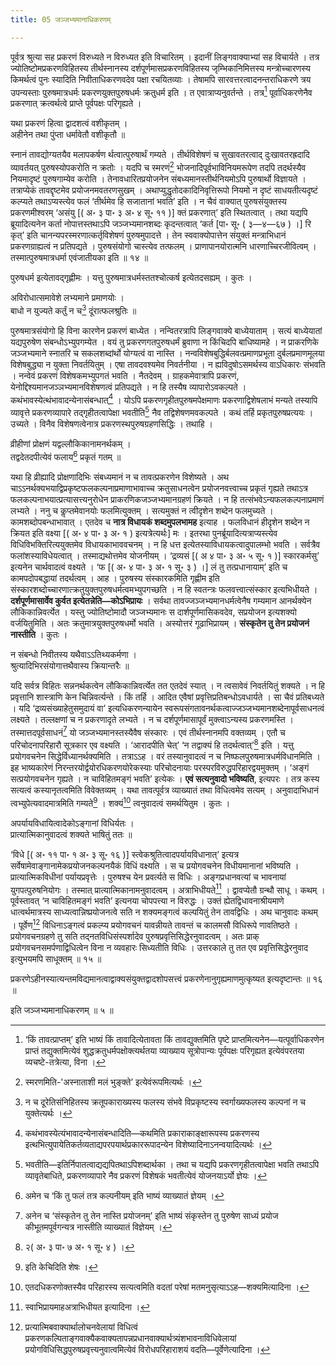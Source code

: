 ```yaml
---
title: 05 जञ्जभ्यमानाधिकरणम्

---
```

पूर्वत्र श्रुत्या सह प्रकरणं विरुध्यते न विरुध्यत इति विचारितम् । इदानीं लिङ्गवाक्याभ्यां सह विचार्यते । तत्र ज्योतिष्टोमप्रकरणविहितस्य तीर्थस्नानस्य दर्शपूर्णमासप्रकरणविहितस्य जृम्भिकानिमित्तस्य मन्त्रोच्चारणस्य किमर्थत्वं पुनः स्यादिति निवीताधिकरणवदेव पक्षा रचयितव्याः । तेषामपि सारवत्तरत्वादनन्तराधिकरणे त्रय उपन्यस्ताः पुरुषमात्रधर्मः प्रकरणयुक्तपुरुषधर्मः क्रतुधर्म इति । त एवात्राप्यनुवर्तन्ते । तत्र[^1] पूर्वाधिकरणेनैव प्रकरणात् क्रत्वर्थत्वे प्राप्ते पूर्वपक्षः परिगृह्यते ।

[^1]: ‘किं तावत्प्राप्तम्’ इति भाष्यं किं तावादित्येतावता किं तावद्युक्तमिति पृष्टे प्राप्तमित्यनेन—यत्पूर्वाधिकरणेन प्राप्तं तद्युक्तमित्येवं शुद्धक्रतुधर्मपक्षोक्त्यर्थतया व्याख्याय सूत्रोपान्यः पूर्वपक्षः परिगृह्यत इत्येवंपरतया व्यचष्टे-तत्रेत्या, विना ।


यथा प्रकरणं हित्वा द्वादशत्वं वशीकृतम् ।  
अहीनेन तथा पुंप्ता धर्मावेतौ वशीकृतौ ॥  


स्नानं तावद्योग्यतयैव मलापकर्षण र्थत्वात्पुरुषार्थं गम्यते । तीर्थविशेषणं च सुखावतरत्वाद् दुःखावतरह्रदादि व्यावर्तयत् पुरुषस्योपकरोति न क्रतोः । यदपि च स्मरणं[^2] भोजनादिपूर्वभाविनियमरूपेण तदपि तदर्थस्यैव नियमादृष्टं पुरुषगाम्येव करोति । तेनावधारितप्रयोजनेन संबध्यमानस्तीर्थनियमोऽपि पुरुषार्थो विज्ञायते । तत्राप्येकं तावद्दृष्टमेव प्रयोजनमवतरणसुखम् । अथाप्युद्धृतोदकादिनिवृत्तिरूपो नियमो न दृष्टं साधयतीत्यदृष्टं कल्प्यते तथाऽप्यस्त्येव फलं ‘तीर्थमेव हि सजातानां भवति’ इति । न चैवं वाक्यात् पुरुषसंयुक्तस्य प्रकरणमीश्वरम् ‘असंयु \[( अ॰ ३ पा॰ ३ अ॰ ४ सू॰ ११ )\] क्तं प्रकरणात्’ इति स्थितत्वात् । तथा यद्यपि ब्रूयादित्यनेन कर्ता नोपात्तस्तथाऽपि जञ्जभ्यमानशब्दः कृदन्तत्वात् ‘कर्त \[पा॰ सू॰ ( ३—४—६७ ) ।\] रि कृत्’ इति चानन्यपरस्मरणात्कर्तृविशेषणं पुरुषमुपादत्ते । तेन स्ववाक्योपात्तेन संयुक्तं मन्त्राभिधानं प्रकरणग्राह्यत्वं न प्रतिपद्यते । पुरुषसंयोगो चास्त्येव तत्फलम् । प्राणापानयोरात्मनि धारणाच्चिरजीवित्वम् । तस्मात्पुरुषमात्रधर्मा एवंजातीयका इति ॥ १४ ॥

[^2]: स्मरणमिति-'अस्नाताशी मलं भुङ्क्ते’ इत्येवंरूपमित्यर्थः ।


पुरुषधर्म इत्येतावद्गृह्णीमः । यत्तु पुरुषमात्रधर्मस्ततश्चोत्कर्ष इत्येतदसह्यम् । कुतः ।

अविरोधात्समावेशे लभ्यमाने प्रमाणयोः ।  
बाधो न युज्यते कर्तुं न च[^3] दूंरात्फलश्रुतिः ॥  

[^3]: न च दूरेतिसंनिहितस्य क्रतूपकाराख्यस्य फलस्य संभवे विप्रकृष्टस्य स्वर्गाख्यफलस्य कल्पनां न च युक्तेत्यर्थः ।



पुरुषमात्रसंयोगो हि विना कारणेन प्रकरणं बाध्येत । नन्वितरत्रापि लिङ्गवाक्ये बाध्येयाताम् । सत्यं बाध्येयातां यद्यपुरुषेण संबन्धोऽभ्युपगम्येत । वयं तु प्रकरणगतपुरुषधर्मं ब्रुवाणा न किंचिदपि बाधिष्यामहे । न प्राकरणिके जञ्जभ्यमाने स्नातरि च सकलशब्दांर्थो योग्यत्वं वा नास्ति । नन्वविशेषबुद्धिर्बलवत्प्रमाणप्रभूता दुर्बलप्रमाणमूलया विशेषबुद्ध्या न युक्ता निवर्तयितुम् । एषा तावदवश्यमेव निवर्तनीया । न ह्यविदुषोऽसमर्थस्य वाऽधिकारः संभवति । नन्वेवं प्रकरणं विशेषकमभ्युपगतं भवति । नैतदेवम् । ग्राहकमेवात्रापि प्रकरणं, येनोद्दिश्यमानजञ्ञभ्यमानविशेषणत्वं प्रतिपद्यते । न हि तस्यैष व्यापारोऽवकल्पते । कथंभावस्येत्थंभावादन्येनासंबन्धात्[^4] । योऽपि प्रकरणगृहीतपुरुषमपेक्षमाणः प्रकरणाद्विशेषलाभं मन्यते तस्यापि व्यावृत्ते प्रकरणव्यापारे तद्गृहीतत्वापेक्षा भवतीति[^5] नैव तद्विशेषणमवकल्पते । कथं तर्हि प्रकृतपुरुषप्रत्ययः । उच्यते । विनैव विशेषणत्वेनात्र प्रकरणस्थपुरुषग्रहणसिद्धिः । तथाहि ।

[^4]: कथंभावस्येत्यंभावादन्येनासंबन्धादिति—कथमिति प्रकाराकाङ्क्षारूपस्य प्रकरणस्य इत्थभित्युपायेतिकर्तव्यताद्यपरपयार्थप्रकाररूपादन्येन विशेष्यादिनाऽनन्वयादित्यर्थः ।


[^5]: भवतीति—इतिर्निपातत्वाद्यद्यपितथाऽपिशब्दार्थका । तथा च यद्यपि प्रकरणगृहीतत्वापेक्षा भवति तथाऽपि व्यावृतेबाधिते, प्रकरणव्यापारे नैव प्रकरणं विशेषकं भवतीत्येवं योजनयाऽर्यो ज्ञेयः ।


व्रीहीणां प्रोक्षणं यद्वल्लौकिकानामनर्थकम् ।  
तद्वदेतदपीत्येवं फलाय[^6] प्रकृतं गतम् ॥  

[^6]: अमेन च ‘किं तु फलं तत्र कल्पनीयम् इति भाष्यं व्याख्यातं ज्ञेयम् ।



यथा हि व्रीह्यादि प्रोक्षणादिभिः संबध्यमानं न च तावत्प्रकरणेन विशेष्यते । अथ चाऽऽनर्थक्यभयाद्विप्रकृष्टफलकल्पनाप्रमाणाभावाच्च क्रतुसाधनत्वेन प्रयोजनवत्त्वाच्च प्रकृतं गृह्यते तथाऽत्र फलकल्पनाभयात्प्रत्यासत्त्यनुरोधेन प्राकरणिकजञ्जभ्यमानग्रहणं क्रियते । न हि तत्संभवेऽन्यफलकल्पनाप्रमाणं लभ्यते । ननु च कॢप्तमेवानयोः फलमित्युक्तम् । सत्यमुक्तं न त्वीदृशेन शब्देन फलमुच्यते । कामशब्दोपबन्धाभावात् । एतदेव च **नात्र विधायकं शब्दमुपलभामह** इत्याह । फलविधानं हीदृशेन शब्देन न क्रियत इति वक्ष्या \[( अ॰ ४ पा॰ ३ अ॰ १ ) इत्यत्रेत्यर्थः\] मः । इतरथा पुनर्ब्रूयादित्यत्राप्यस्त्येव विधिविभक्तिरित्ययुक्तमेव विधायकाभाववचनम् । न हि धत्त इत्येतस्याविधायकत्वादुपालम्भो भवति । सर्वत्रैव फलांशस्याविधेयत्वात् । तस्माद्यथोत्तमेव योजनीयम् । ‘द्रव्यसं \[( अ ४ पा॰ ३ अ॰ ५ सू॰ १ )\] स्कारकर्मसु’ इत्यनेन चार्थवादत्वं वक्ष्यते । ‘फ \[( अ॰ ४ पा॰ ३ अ॰ १ सू॰ ३ ) ।\] लं तु तत्प्रधानायाम्’ इति च कामपदोपबद्धायां तदर्थत्वम् । आह । पुरुषस्य संस्कारकमिति गृह्णीम इति संस्कारशब्दोच्चारणात्क्रतुयुक्तपुरुषधर्मत्वमभ्युपगच्छति । न हि स्वतन्त्रः फलवत्त्वात्संस्कार इत्यभिधीयते । **दर्शपूर्णमासार्वेव कुर्वत इत्येतन्नेति—कोऽभिप्रायः** । सर्वथा तावज्जञ्जभ्यमानधर्मत्वेनैष गम्यमान आनर्थक्येन लौकिकान्निवर्त्येत । यस्तु ज्योतिष्टोमादौ जञ्जभ्यमानः स दार्शपूर्णमासिकवदेव, सप्रयोजन इत्यशक्यो वर्जयितुमिति । अतः क्रतुमात्रयुक्तपुरुषधर्मो भवति । अस्योत्तरं गूढाभिप्रायम् । **संस्कृतेन तु तेन प्रयोजनं नास्तीति** । कुतः ।

न संबन्धो निवीतस्य यथैवाऽऽतिथ्यकर्मणा ।  
श्रुत्यादिभिरसंयोगात्तथैवास्य क्रियान्तरैः ॥  


यदि सर्वत्र विहितः सन्ननर्थकत्वेन लौकिकान्निवर्त्येत तत एतदेवं स्यात् । न त्वसावेवं निवर्तयितुं शक्यते । न हि प्रवृत्तानि शास्त्राणि केन चिन्निवर्त्यन्ते । किं तर्हि । आदित एवैषां प्रवृत्तिप्रतिबन्धोऽवधार्यते । सा चैवं प्रतिबध्यते । यदि ‘द्रव्यसंख्याहेतुसमुदायं वा’ इत्यधिकरणन्यायेन स्वरूपसंगतावनर्थकत्वाज्जञ्जभ्यमानशब्देनापूर्वसाधनत्वं लक्ष्यते । तल्लक्षणां च न प्रकरणादृते लभ्यते । न च दर्शपूर्णमासापूर्वं मुक्त्वाऽन्यस्य प्रकरणमस्ति । तस्मात्तदपूर्वसाधनं[^7] यो जञ्जभ्यमानस्तस्यैवैष संस्कारः । एवं तीर्थस्नानमपि वक्तव्यम् । एतौ च परिचोदनापरिहारौ सूत्रकार एव वक्ष्यति । ‘आरादपीति चेत्’ ‘न तद्वाक्यं हि तदर्थत्वात्’[^8] इति । यत्तु प्रयोगवचनेन सिद्धेर्विध्यानर्थक्यमिति । तत्राऽऽह । वरं तस्यानुवादत्वं न च निष्फलपुरुषमात्रधर्मविधानमिति । इह भाष्यकारेणं निरन्तरयोर्द्वयोरधिकरणयोरेकस्याः परिचोदनायाः परस्परविरुद्धपरिहारद्वयमुक्तम् । ‘अङ्गं सत्प्रयोगवचनेन गृह्यते । न चाविहितमङ्गं भवति’ इत्येकः । **एवं सत्यनुवादो भविष्यति**, इत्यपरः । तत्र कस्य सत्यत्वं कस्यानृतत्वमिति विवेक्तव्यम् । यथा तावत्पूर्वत्र व्याख्यातं तथा विधित्वमेव सत्यम् । अनुवादाभिधानं त्वभ्युपेत्यवादमात्रमिति गम्यते[^9] । शक्यं[^10] त्वनुवादत्वं समर्थयितुम । कुतः ।

[^7]: अनेन च ‘संस्कृतेन तु तेन नास्ति प्रयोजनम्’ इति भाष्यं संकृस्तेन तु पुरुषेण साध्यं प्रयोज कीभूतमपूर्वगन्यत्र नास्तीति व्याख्यातं विज्ञेयम् ।


[^8]: २( अ॰ ३ पा॰ ७ अ॰ १ सू॰ ४ ) ।


[^9]: इति केचिदिति शेषः ।


[^10]: एतदधिकरणोक्तस्यैव परिहारस्य सत्यत्वमिति वदतां परेषां मतमनुसृत्याऽऽह—शक्यमित्यादिना ।


अपर्यायविधायित्वादेकोऽङ्गानां विधिर्यतः ।  
प्रात्यात्मिकानुवादत्वं शक्यते भाषितुं ततः ॥  


‘विधे \[( अ॰ ११ पा॰ १ अ॰ ३ सू॰ १६ )\] स्त्वेकश्रुतित्वादपर्यायविधानात्’ इत्यत्र सर्वेषामेवाङ्गानामेकप्रयोजनकल्पनयैकं विधिं वक्ष्यति । स च प्रयोगवचनेन विधीयमानानां भविष्यति । प्रात्यात्मिकविधीनां पर्यायप्रवृत्तेः । पुरुषश्च येन प्रवर्त्यते स विधिः । अङ्गप्रधानवत्यां च भावनायां युगपत्पुरुषनियोगः । तस्मात् प्रात्यात्मिकानामनुवादत्वम् । अत्राभिधीयते[^11] । द्वावप्येतौ ग्रन्थौ साधू । कथम् । पूर्वस्तावत् ‘न चाविहितमङ्गं भवति’ इत्यनया चोपपत्त्या न विरुद्धः । उक्तं ह्येतद्विधावनाश्रीयमाणे धात्वर्थमात्रस्य साध्यत्वान्निष्प्रयोजनत्वे सति न शक्यमङ्गत्वं कल्पयितुं तेन तावद्विधिः । अथ चानुवादः कथम् । पूर्वेण[^12] विधिनाऽङ्गत्वं प्रकल्प्य प्रयोगवचनं यावन्नीयते तावन्तं च कालमसौ विधिरूपे णावतिष्ठते । प्रयोगवचनग्रहणे तु सति तद्नतविधिसंस्पर्शादेव पुरुषप्रवृत्तिसिद्धेरनुवादत्वम् । अतः प्राक् प्रयोगवचनसमर्पणाद्विधित्वेन विना न व्यवहारः सिध्यतीति विधिः । उत्तरकाले तु तत एव प्रवृत्तिसिद्धेरनुवाद इत्युभयमपि साधूक्तम् ॥ १५ ॥

[^11]: स्वाभिप्रायमाहअत्राभिधीयत इत्यादिना ।


[^12]: प्रत्यात्मिबवाक्यार्थालोचनवेलायां विधित्वं प्रकरणकल्पिताङ्गवाक्यैकवाक्यतापन्नप्रधानवाक्यार्थत्र्यंशभावनाविधिवेलायां प्रयोगविधिसिद्धपुरुषप्रवृत्त्यनुवात्वमित्येवं विरोधपरिहाराशयं वदति—पूर्वेणेत्यादिना ।


प्रकरणेऽहीनस्यात्यन्तमविद्यमानत्वाद्वाक्यसंयुक्तद्वादशोपसत्त्वं प्रकरणेनानुगृह्यमाणमुत्कृष्यत इत्यदृष्टान्तः ॥ १६ ॥

इति जञ्जभ्यमानाधिकरणम् ॥ ५ ॥